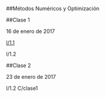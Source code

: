 ##Métodos Numéricos y Optimización

##Clase 1

16 de enero de 2017

[I/1.1](../README.md)

I/1.2

##Clase 2

23 de enero de 2017

I/1.2
C/clase1


